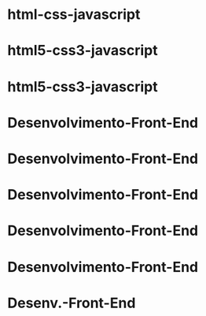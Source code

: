 # html-css-javascript
# html5-css3-javascript
# html5-css3-javascript
# Desenvolvimento-Front-End
# Desenvolvimento-Front-End
# Desenvolvimento-Front-End
# Desenvolvimento-Front-End
# Desenvolvimento-Front-End
# Desenv.-Front-End
